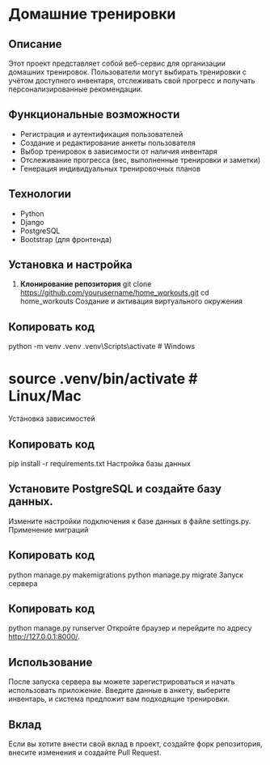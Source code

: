 # Домашние тренировки

## Описание
Этот проект представляет собой веб-сервис для организации домашних тренировок. Пользователи могут выбирать тренировки с учётом доступного инвентаря, отслеживать свой прогресс и получать персонализированные рекомендации.

## Функциональные возможности
- Регистрация и аутентификация пользователей
- Создание и редактирование анкеты пользователя
- Выбор тренировок в зависимости от наличия инвентаря
- Отслеживание прогресса (вес, выполненные тренировки и заметки)
- Генерация индивидуальных тренировочных планов

## Технологии
- Python
- Django
- PostgreSQL
- Bootstrap (для фронтенда)

## Установка и настройка

1. **Клонирование репозитория**
   git clone https://github.com/yourusername/home_workouts.git
   cd home_workouts
Создание и активация виртуального окружения

## Копировать код
python -m venv .venv
.venv\Scripts\activate  # Windows
# source .venv/bin/activate  # Linux/Mac
Установка зависимостей

## Копировать код
pip install -r requirements.txt
Настройка базы данных

## Установите PostgreSQL и создайте базу данных.
Измените настройки подключения к базе данных в файле settings.py.
Применение миграций

## Копировать код
python manage.py makemigrations
python manage.py migrate
Запуск сервера

## Копировать код
python manage.py runserver
Откройте браузер и перейдите по адресу http://127.0.0.1:8000/.

## Использование
После запуска сервера вы можете зарегистрироваться и начать использовать приложение. Введите данные в анкету, выберите инвентарь, и система предложит вам подходящие тренировки.

## Вклад
Если вы хотите внести свой вклад в проект, создайте форк репозитория, внесите изменения и создайте Pull Request.
